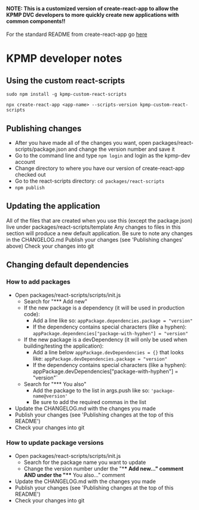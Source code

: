 #### NOTE: This is a customized version of create-react-app to allow the KPMP DVC developers to more quickly create new applications with common components!!

For the standard README from create-react-app go [here](https://github.com/facebook/create-react-app/blob/master/README.md)

# KPMP developer notes

## Using the custom react-scripts

`sudo npm install -g kpmp-custom-react-scripts`

`npx create-react-app <app-name> --scripts-version kpmp-custom-react-scripts`

## Publishing changes

- After you have made all of the changes you want, open packages/react-scripts/package.json and change the version number and save it
- Go to the command line and type `npm login` and login as the kpmp-dev account
- Change directory to where you have our version of create-react-app checked out
- Go to the react-scripts directory: `cd packages/react-scripts`
- `npm publish`

## Updating the application

All of the files that are created when you use this (except the package.json) live under packages/react-scripts/template
Any changes to files in this section will produce a new default application.
Be sure to note any changes in the CHANGELOG.md
Publish your changes (see 'Publishing changes' above)
Check your changes into git

## Changing default dependencies

### How to add packages

- Open packages/react-scripts/scripts/init.js
  - Search for "\*\*\* Add new"
  - If the new package is a dependency (it will be used in production code):
    - Add a line like so: `appPackage.dependencies.package = "version"`
    - If the dependency contains special characters (like a hyphen): `appPackage.dependencies["package-with-hyphen"] = "version"`
  - If the new package is a devDependency (it will only be used when building/testing the application):
    - Add a line below `appPackage.devDependencies = {}` that looks like: `appPackage.devDependencies.package = "version"`
    - If the dependency contains special characters (like a hyphen): appPackage.devDependencies["package-with-hyphen"] = "version"`
  - Search for "\*\*\* You also"
    - Add the package to the list in args.push like so: `'package-name@version'`
    - Be sure to add the required commas in the list
- Update the CHANGELOG.md with the changes you made
- Publish your changes (see 'Publishing changes at the top of this README')
- Check your changes into git

### How to update package versions

- Open packages/react-scripts/scripts/init.js
  - Search for the package name you want to update
  - Change the version number under the "\***\* Add new..." comment AND under the "\*\*** You also..." comment
- Update the CHANGELOG.md with the changes you made
- Publish your changes (see 'Publishing changes at the top of this README')
- Check your changes into git

